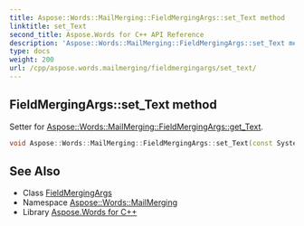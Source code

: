 ```yaml
---
title: Aspose::Words::MailMerging::FieldMergingArgs::set_Text method
linktitle: set_Text
second_title: Aspose.Words for C++ API Reference
description: 'Aspose::Words::MailMerging::FieldMergingArgs::set_Text method. Setter for Aspose::Words::MailMerging::FieldMergingArgs::get_Text in C++.'
type: docs
weight: 200
url: /cpp/aspose.words.mailmerging/fieldmergingargs/set_text/
---
```

## FieldMergingArgs::set_Text method


Setter for [Aspose::Words::MailMerging::FieldMergingArgs::get_Text](../get_text/).

```cpp
void Aspose::Words::MailMerging::FieldMergingArgs::set_Text(const System::String &value)
```

## See Also

* Class [FieldMergingArgs](../)
* Namespace [Aspose::Words::MailMerging](../../)
* Library [Aspose.Words for C++](../../../)

